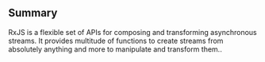 ## Summary

RxJS is a flexible set of APIs for composing and transforming asynchronous streams. It provides multitude of functions to create streams from absolutely anything and more to manipulate and transform them..